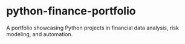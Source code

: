 # python-finance-portfolio
A portfolio showcasing Python projects in financial data analysis, risk modeling, and automation.
